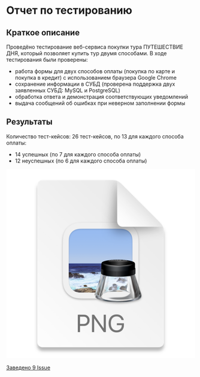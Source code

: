 # Отчет по тестированию

## Краткое описание
Проведёно тестирование веб-сервиса покупки тура ПУТЕШЕСТВИЕ ДНЯ, который позволяет купить тур двумя способами.
В ходе тестирования были проверены:
* работа формы для двух способов оплаты (покупка по карте и покупка в кредит) с использованием браузера Google Chrome
* сохранение информации в СУБД (проверена поддержка двух заявленных СУБД: MySQL и PostgreSQL)
* обработка ответа и демонстрация соответствующих уведомлений
* выдача сообщений об ошибках при неверном заполнении формы


## Результаты
Количество тест-кейсов: 26 тест-кейсов, по 13 для каждого способа оплаты:
* 14 успешных (по 7 для каждого способа оплаты)
* 12 неуспешных (по 6 для каждого способа оплаты)

![img_1.png](img_1.png)

[Заведено 9 Issue](https://github.com/Algusb/TravelShop/issues)

